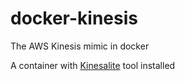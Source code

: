 # docker-kinesis
The AWS Kinesis mimic in docker

A container with [Kinesalite](https://github.com/mhart/kinesalite) tool installed
